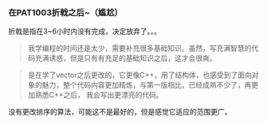 ### 在PAT1003折戟之后~（尴尬）
折戟是指在3~6小时内没有完成，决定放弃了。。。
>我学编程的时间还是太少，需要补充很多基础知识。虽然，写充满智慧的代码充满诱惑，但是只有有充足的基础知识之后，这才会很爽。

>是在学了vector之后更改的，它更像C++，用了结构体，也感受到了面向对象的魅力，整个代码内容更加精炼，与第一版相比，已经成熟不少了，再更加熟悉C++之后，
>我会写出更漂亮的代码。

没有更改排序的算法，可能这不是最好的，但是感觉它适应的范围更广。
